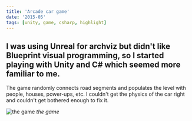 ```yaml
---
title: 'Arcade car game'
date: '2015-05'
tags: [unity, game, csharp, highlight]
---
```

I was using Unreal for archviz but didn't like Blueprint visual programming, so I started playing with Unity and C# which seemed more familiar to me.
---

The game randomly connects road segments and populates the level with people, houses, power-ups, etc. I couldn't get the physics of the car right and couldn't get bothered enough to fix it.

![the game](/images/projects/car-game/1.jpg)
*the game*
